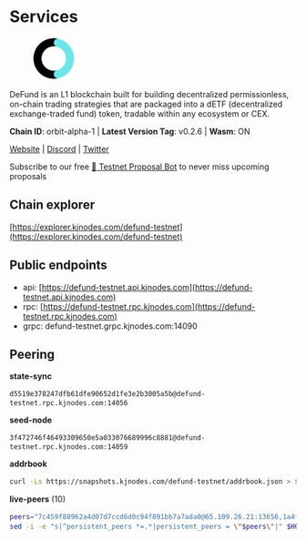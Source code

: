 # Services

<figure><img src="https://raw.githubusercontent.com/kj89/cosmos-images/main/logos/defund.png" alt=""><figcaption></figcaption></figure>

DeFund is an L1 blockchain built for building decentralized permissionless,  on-chain trading strategies that are packaged into a dETF (decentralized  exchange-traded fund) token, tradable within any ecosystem or CEX.

**Chain ID**: orbit-alpha-1 | **Latest Version Tag**: v0.2.6 | **Wasm**: ON

[Website](https://www.defund.app) | [Discord](https://discord.gg/FV26pRPZ3P) | [Twitter](https://twitter.com/defund_finance)



Subscribe to our free [🤖 Testnet Proposal Bot](https://t.me/kjnodes_testnet_proposal_bot) to never miss upcoming proposals


## Chain explorer
[https://explorer.kjnodes.com/defund-testnet](https://explorer.kjnodes.com/defund-testnet)

## Public endpoints

* api: [https://defund-testnet.api.kjnodes.com](https://defund-testnet.api.kjnodes.com)
* rpc: [https://defund-testnet.rpc.kjnodes.com](https://defund-testnet.rpc.kjnodes.com)
* grpc: defund-testnet.grpc.kjnodes.com:14090

## Peering

**state-sync**

```text
d5519e378247dfb61dfe90652d1fe3e2b3005a5b@defund-testnet.rpc.kjnodes.com:14056
```

**seed-node**

```text
3f472746f46493309650e5a033076689996c8881@defund-testnet.rpc.kjnodes.com:14059
```

**addrbook**
```bash
curl -Ls https://snapshots.kjnodes.com/defund-testnet/addrbook.json > $HOME/.defund/config/addrbook.json
```

**live-peers** (10)
```bash
peers="7c459f88962a4d07d7ccd6d0c94f891bb7a7ada0@65.109.26.21:13656,1a4f0f016ffc8f6814835dc20f5bb7050b2eac90@38.242.239.25:26656,8637f94f5cc834d34244a087e370c2ec9b2590bd@75.119.132.90:26656,59a9547d142660795cc8cff437a5b780025a8577@109.123.243.33:27656,ed9d651a48968b4c3c8e8f01e15dbb451eed195a@5.75.138.108:26656,6b9797483562f7836e0ab23e63b911daf324b55d@65.108.238.147:28656,7a3c4079964eaca46f63f9a4ba37997ae55bee60@45.85.249.93:27656,4515f69283a8f3db159d35e72edce0ea0ddb6f1b@38.242.142.134:28656,d5519e378247dfb61dfe90652d1fe3e2b3005a5b@65.109.68.190:14056,8c4bb6fac15cf74f5475cbc2fcb5ad5902ffa164@149.102.136.173:27656"
sed -i -e "s|^persistent_peers *=.*|persistent_peers = \"$peers\"|" $HOME/.defund/config/config.toml
```
